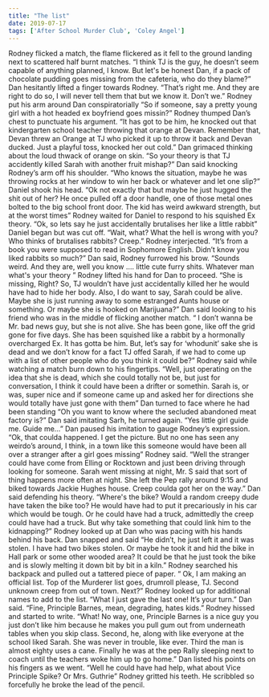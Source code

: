 ```yaml
---
title: "The list"
date: 2019-07-17
tags: ['After School Murder Club', 'Coley Angel']
---
```


Rodney flicked a match, the flame flickered as it fell to the ground landing next to scattered half burnt matches. “I think TJ is the guy, he doesn’t seem capable of anything planned, I know. But let's be honest Dan, if a pack of chocolate pudding goes missing from the cafeteria, who do they blame?” Dan hesitantly lifted a finger towards Rodney. “That’s right me. And they are right to do so, I will never tell them that but we know it. Don’t we.” Rodney put his arm around Dan conspiratorially “So if someone, say a pretty young girl with a hot headed ex boyfriend goes missin?” Rodney thumped Dan’s chest to punctuate his argument.  “It has got to be him, he knocked out that kindergarten school teacher throwing that orange at Devan. Remember that, Devan threw an Orange at TJ who picked it up to throw it back and Devan ducked. Just a playful toss, knocked her out cold.” Dan grimaced thinking about the loud thwack of orange on skin. “So your theory is that TJ accidently killed Sarah with another fruit mishap?” Dan said knocking Rodney’s arm off his shoulder. “Who knows the situation, maybe he was throwing rocks at her window to win her back or whatever and let one slip?” Daniel shook his head. “Ok not exactly that but maybe he just hugged the shit out of her? He once pulled off a door handle, one of those metal ones bolted to the big school front door. The kid has weird awkward strength, but at the worst times” Rodney waited for Daniel to respond to his squished Ex theory. “Ok, so lets say he just accidentally brutalises her like a little rabbit” Daniel began but was cut off. “Wait, what? What the hell is wrong with you? Who thinks of brutalises rabbits? Creep.” Rodney interjected. “It’s from a book you were supposed to read in Sophomore English. Didn’t know you liked rabbits so much?” Dan said, Rodney furrowed his brow. “Sounds weird. And they are, well you know …. little cute furry shits. Whatever man what's your theory ” Rodney lifted his hand for Dan to proceed. “She is missing, Right? So, TJ wouldn’t have just accidentally killed her he would have had to hide her body. Also, I do want to say, Sarah could be alive. Maybe she is just running away to some estranged Aunts house or something. Or maybe she is hooked on Marijuana?” Dan said looking to his friend who was in the middle of flicking another match. “ I don’t wanna be Mr. bad news guy, but she is not alive. She has been gone, like off the grid gone for five days. She has been squished like a rabbit by a hormonally overcharged Ex. It has gotta be him. But, let’s say for ‘whodunit’ sake she is dead and we don’t know for a fact TJ offed Sarah, if we had to come up with a list of other people who do you think it could be?” Rodney said while watching a match burn down to his fingertips. “Well, just operating on the idea that she is dead, which she could totally not be, but just for conversation, I think it could have been a drifter or somethin. Sarah is, or was, super nice and if someone came up and asked her for directions she would totally have just gone with them” Dan turned to face where he had been standing “Oh you want to know where the secluded abandoned meat factory is?” Dan said imitating Sarh, he turned again. “Yes little girl guide me. Guide me…” Dan paused his imitation to gauge Rodney’s expression. “Ok, that coulda happened. I get the picture. But no one has seen any weirdo’s around, I think, in a town like this someone would have been all over a stranger after a girl goes missing” Rodney said. “Well the stranger could have come from Elling or Rocktown and just been driving through looking for someone. Sarah went missing at night, Mr. S said that sort of thing happens more often at night. She left the Pep rally around 9:15 and biked towards Jackie Hughes house. Creep coulda got her on the way.” Dan said defending his theory. “Where's the bike? Would a random creepy dude have taken the bike too? He would have had to put it precariously in his car which would be tough. Or he could have had a truck, admittedly the creep could have had a truck. But why take something that could link him to the kidnapping?” Rodney looked up at Dan who was pacing with his hands behind his back. Dan snapped and said “He didn’t, he just left it and it was stolen. I have had two bikes stolen. Or maybe he took it and hid the bike in Hall park or some other wooded area? It could be that he just took the bike and is slowly melting it down bit by bit in a kiln.” Rodney searched his backpack and pulled out a tattered piece of paper. “ Ok, I am making an official list. Top of the Murderer list goes, drumroll please, TJ. Second unknown creep from out of town. Next?” Rodney looked up for additional names to add to the list. “What I just gave the last one! It’s your turn.” Dan said. “Fine, Principle Barnes, mean, degrading, hates kids.” Rodney hissed and started to write. “What! No way, one, Principle Barnes is a nice guy you just don’t like him because he makes you pull gum out from underneath tables when you skip class. Second, he, along with like everyone at the school liked Sarah. She was never in trouble, like ever. Third the man is almost eighty uses a cane. Finally he was at the pep Rally sleeping next to coach until the teachers woke him up to go home.” Dan listed his points on his fingers as we went. “Well he could have had help, what about Vice Principle Spike? Or Mrs. Guthrie” Rodney gritted his teeth. He scribbled so forcefully he broke the lead of the pencil.
